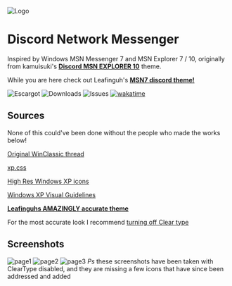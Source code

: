 
![Logo](https://github.com/numoder/dsn10-theme/blob/main/assets/src/banner.png?raw=true)

# Discord Network Messenger

Inspired by Windows MSN Messenger 7 and MSN Explorer 7 / 10, originally from kamuisuki's [**Discord MSN EXPLORER 10**](https://www.deviantart.com/kamuisuki/art/Discord-MSN-Explorer-10-theme-873282935) theme.

While you are here check out Leafinguh's <b>[MSN7 discord theme!](https://github.com/Leafinguh/msn7-disc)</b>

![Escargot](https://img.shields.io/badge/malkavian@escargot.chat-e1512c?color=%23e1512c&style=plastic) ![Downloads](https://img.shields.io/github/downloads/numoder/dsn10-theme/total?style=plastic&color=%238ec64b) ![Issues](https://img.shields.io/github/issues/numoder/dsn10-theme?style=plastic&color=%23609bd7) <a href="https://wakatime.com/badge/user/d2591a35-0e84-4f15-9761-74e696bef8f4/project/018cac41-ef7c-497e-b067-2232a943da53"><img src="https://wakatime.com/badge/user/d2591a35-0e84-4f15-9761-74e696bef8f4/project/018cac41-ef7c-497e-b067-2232a943da53.svg" alt="wakatime"></a>

## Sources

None of this could've been done without the people who made the works below!

 [Original WinClassic thread](https://winclassic.net/thread/753/discord-classic-msn-theme)

 [xp.css](https://botoxparty.github.io/XP.css/)

[High Res Windows XP icons](https://github.com/marchmountain/-Windows-XP-High-Resolution-Icon-Pack)

[Windows XP Visual Guidelines](http://interface.free.fr/Archives/GUI_Xp.pdf)

<b>[Leafinguhs AMAZINGLY accurate theme](https://github.com/Leafinguh/msn7-disc)</b>

For the most accurate look I recommend [turning off Clear type](https://github.com/bp2008/BetterClearTypeTuner)

## Screenshots

![page1](https://github.com/numoder/dsn10-theme/assets/72421281/fad0040d-5bc0-4f3b-b5e2-ae57b6c3a307)
![page2](https://github.com/numoder/dsn10-theme/blob/main/assets/src/2.png)
![page3](https://github.com/numoder/dsn10-theme/blob/main/assets/src/3.png)
*Ps* these screenshots have been taken with ClearType disabled, and they are missing a few icons that have since been addressed and added
